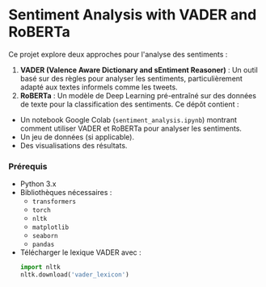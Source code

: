 # Sentiment Analysis with VADER and RoBERTa
Ce projet explore deux approches pour l'analyse des sentiments :
1. **VADER (Valence Aware Dictionary and sEntiment Reasoner)** : Un outil basé sur des règles pour analyser les sentiments, particulièrement adapté aux textes informels comme les tweets.
2. **RoBERTa** : Un modèle de Deep Learning pré-entraîné sur des données de texte pour la classification des sentiments.
Ce dépôt contient :
- Un notebook Google Colab (`sentiment_analysis.ipynb`) montrant comment utiliser VADER et RoBERTa pour analyser les sentiments.
- Un jeu de données (si applicable).
- Des visualisations des résultats.
### Prérequis
- Python 3.x
- Bibliothèques nécessaires :
  - `transformers`
  - `torch`
  - `nltk`
  - `matplotlib`
  - `seaborn`
  - `pandas`
- Télécharger le lexique VADER avec :
  ```python
  import nltk
  nltk.download('vader_lexicon')

